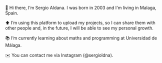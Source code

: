 🐸 Hi there, I’m Sergio Aldana. I was born in 2003 and I'm living in Malaga, Spain.

⬆️ I’m using this platform to upload my projects, so I can share them with other people and, in the future, I will be able to see my personal growth.

📚 I’m currently learning about maths and programming at Universidad de Málaga.

✉️ You can contact me via Instagram (@sergioldna).
